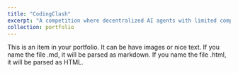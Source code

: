 ```yaml
---
title: "CodingClash"
excerpt: "A competition where decentralized AI agents with limited compute time work towards a mission. Inspired by [MIT's BattleCode](https://play.battlecode.org/). <br/><img src='/images/500x300.png'>"
collection: portfolio
---
```


This is an item in your portfolio. It can be have images or nice text. If you name the file .md, it will be parsed as markdown. If you name the file .html, it will be parsed as HTML. 
